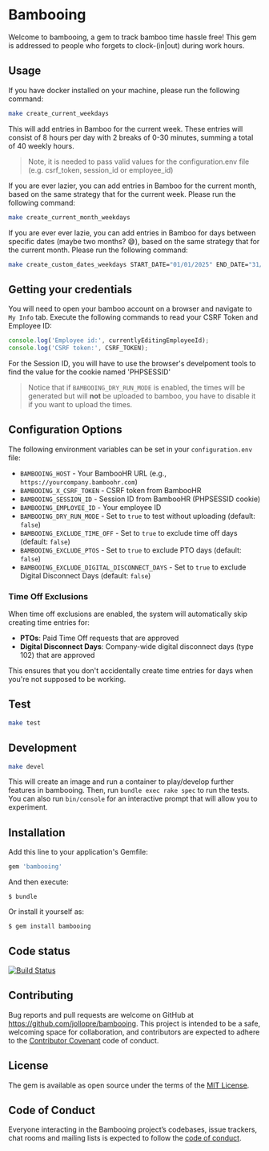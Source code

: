 # Bambooing

Welcome to bambooing, a gem to track bamboo time hassle free! This gem is addressed to people who forgets to clock-(in|out) during work hours.

## Usage

If you have docker installed on your machine, please run the following command:
```bash
make create_current_weekdays
```

This will add entries in Bamboo for the current week. These entries will consist of 8 hours per day with 2 breaks of 0-30 minutes, summing a total of 40 weekly hours. 

> Note, it is needed to pass valid values for the configuration.env file (e.g. csrf_token, session_id or employee_id)

If you are ever lazier, you can add entries in Bamboo for the current month, based on the same strategy that for the current week. Please run the following command:
```bash
make create_current_month_weekdays
```

If you are ever ever lazie, you can add entries in Bamboo for days between specific dates (maybe two months? 😅), based on the same strategy that for the current month. Please run the following command:
```bash
make create_custom_dates_weekdays START_DATE="01/01/2025" END_DATE="31/03/2025"
```

## Getting your credentials

You will need to open your bamboo account on a browser and navigate to `My Info` tab. Execute the following commands to read your CSRF Token and Employee ID:
```js
console.log('Employee id:', currentlyEditingEmployeeId);
console.log('CSRF token:', CSRF_TOKEN);
```

For the Session ID, you will have to use the browser's develpoment tools to find the value for the cookie named 'PHPSESSID' 

 > Notice that if `BAMBOOING_DRY_RUN_MODE` is enabled, the times will be generated but will **not** be uploaded to bamboo, you have to disable it if you want to upload the times.

## Configuration Options

The following environment variables can be set in your `configuration.env` file:

- `BAMBOOING_HOST` - Your BambooHR URL (e.g., `https://yourcompany.bamboohr.com`)
- `BAMBOOING_X_CSRF_TOKEN` - CSRF token from BambooHR
- `BAMBOOING_SESSION_ID` - Session ID from BambooHR (PHPSESSID cookie)
- `BAMBOOING_EMPLOYEE_ID` - Your employee ID
- `BAMBOOING_DRY_RUN_MODE` - Set to `true` to test without uploading (default: `false`)
- `BAMBOOING_EXCLUDE_TIME_OFF` - Set to `true` to exclude time off days (default: `false`)
- `BAMBOOING_EXCLUDE_PTOS` - Set to `true` to exclude PTO days (default: `false`)
- `BAMBOOING_EXCLUDE_DIGITAL_DISCONNECT_DAYS` - Set to `true` to exclude Digital Disconnect Days (default: `false`)

### Time Off Exclusions

When time off exclusions are enabled, the system will automatically skip creating time entries for:

- **PTOs**: Paid Time Off requests that are approved
- **Digital Disconnect Days**: Company-wide digital disconnect days (type 102) that are approved

This ensures that you don't accidentally create time entries for days when you're not supposed to be working.

## Test

```bash
make test
```

## Development

```bash
make devel
```

This will create an image and run a container to play/develop further features in bambooing. Then, run `bundle exec rake spec` to run the tests. You can also run `bin/console` for an interactive prompt that will allow you to experiment.

## Installation

Add this line to your application's Gemfile:

```ruby
gem 'bambooing'
```

And then execute:

    $ bundle

Or install it yourself as:

    $ gem install bambooing
    
## Code status

[![Build Status](https://travis-ci.com/jollopre/bambooing.svg?branch=master)](https://travis-ci.com/jollopre/bambooing)

## Contributing

Bug reports and pull requests are welcome on GitHub at https://github.com/jollopre/bambooing. This project is intended to be a safe, welcoming space for collaboration, and contributors are expected to adhere to the [Contributor Covenant](http://contributor-covenant.org) code of conduct.

## License

The gem is available as open source under the terms of the [MIT License](https://opensource.org/licenses/MIT).

## Code of Conduct

Everyone interacting in the Bambooing project’s codebases, issue trackers, chat rooms and mailing lists is expected to follow the [code of conduct](https://github.com/[USERNAME]/bambooing/blob/master/CODE_OF_CONDUCT.md).
